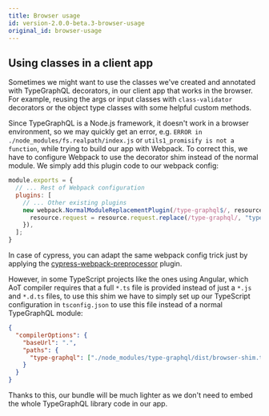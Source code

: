 ```yaml
---
title: Browser usage
id: version-2.0.0-beta.3-browser-usage
original_id: browser-usage
---
```


## Using classes in a client app

Sometimes we might want to use the classes we've created and annotated with TypeGraphQL decorators, in our client app that works in the browser. For example, reusing the args or input classes with `class-validator` decorators or the object type classes with some helpful custom methods.

Since TypeGraphQL is a Node.js framework, it doesn't work in a browser environment, so we may quickly get an error, e.g. `ERROR in ./node_modules/fs.realpath/index.js` or `utils1_promisify is not a function`, while trying to build our app with Webpack. To correct this, we have to configure Webpack to use the decorator shim instead of the normal module. We simply add this plugin code to our webpack config:

```js
module.exports = {
  // ... Rest of Webpack configuration
  plugins: [
    // ... Other existing plugins
    new webpack.NormalModuleReplacementPlugin(/type-graphql$/, resource => {
      resource.request = resource.request.replace(/type-graphql/, "type-graphql/dist/browser-shim.js");
    }),
  ];
}
```

In case of cypress, you can adapt the same webpack config trick just by applying the [cypress-webpack-preprocessor](https://github.com/cypress-io/cypress-webpack-preprocessor) plugin.

However, in some TypeScript projects like the ones using Angular, which AoT compiler requires that a full `*.ts` file is provided instead of just a `*.js` and `*.d.ts` files, to use this shim we have to simply set up our TypeScript configuration in `tsconfig.json` to use this file instead of a normal TypeGraphQL module:

```json
{
  "compilerOptions": {
    "baseUrl": ".",
    "paths": {
      "type-graphql": ["./node_modules/type-graphql/dist/browser-shim.ts"]
    }
  }
}
```

Thanks to this, our bundle will be much lighter as we don't need to embed the whole TypeGraphQL library code in our app.
